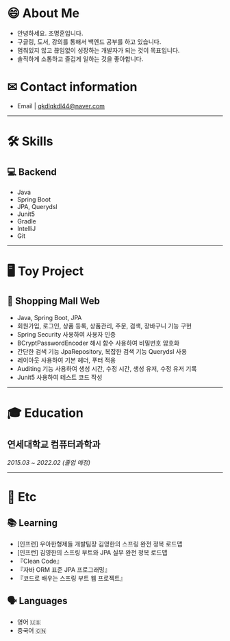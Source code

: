 # :smile: About Me

- 안녕하세요. 조명훈입니다.
- 구글링, 도서, 강의를 통해서 백엔드 공부를 하고 있습니다.
- 멈춰있지 않고 끊임없이 성장하는 개발자가 되는 것이 목표입니다.
- 솔직하게 소통하고 즐겁게 일하는 것을 좋아합니다.

# ✉ Contact information

- Email | qkdlqkdl44@naver.com

---

# 🛠 Skills

## 💻 Backend

- Java
- Spring Boot
- JPA, Querydsl
- Junit5
- Gradle
- IntelliJ
- Git

---

# **🖥 Toy Project**

## 🛒 Shopping Mall Web

- Java, Spring Boot, JPA
- 회원가입, 로그인, 상품 등록, 상품관리, 주문, 검색, 장바구니 기능 구현
- Spring Security 사용하여 사용자 인증
- BCryptPasswordEncoder 해시 함수 사용하여 비밀번호 암호화
- 간단한 검색 기능 JpaRepository, 복잡한 검색 기능 Querydsl 사용
- 레이아웃 사용하여 기본 헤더, 푸터 적용
- Auditing 기능 사용하여 생성 시간, 수정 시간, 생성 유저, 수정 유저 기록
- Junit5 사용하여 테스트 코드 작성

---

# 🎓 Education

## 연세대학교 컴퓨터과학과
*2015.03* ~ *2022.02 (졸업 예정)*

---

# 💬 Etc

## 📚 Learning

- [인프런] 우아한형제들 개발팀장 김영한의 스프링 완전 정복 로드맵
- [인프런] 김영한의 스프링 부트와 JPA 실무 완전 정복 로드맵
- 『Clean Code』
- 『자바 ORM 표준 JPA 프로그래밍』
- 『코드로 배우는 스프링 부트 웹 프로젝트』


## 🗣 Languages

- 영어 🇺🇸
- 중국어 🇨🇳

<!---
myunghoon96/myunghoon96 is a ✨ special ✨ repository because its `README.md` (this file) appears on your GitHub profile.
You can click the Preview link to take a look at your changes.
--->
